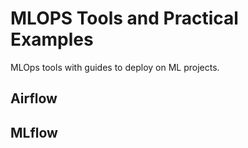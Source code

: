 # MLOPS Tools and Practical Examples
MLOps tools with guides to deploy on ML projects.

## Airflow

## MLflow